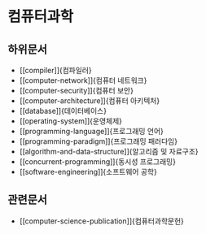 # 컴퓨터과학

## 하위문서

- [[compiler]]{컴파일러}
- [[computer-network]]{컴퓨터 네트워크}
- [[computer-security]]{컴퓨터 보안}
- [[computer-architecture]]{컴퓨터 아키텍처}
- [[database]]{데이터베이스}
- [[operating-system]]{운영체제}
- [[programming-language]]{프로그래밍 언어}
- [[programming-paradigm]]{프로그래밍 패러다임}
- [[algorithm-and-data-structure]]{알고리즘 및 자료구조}
- [[concurrent-programming]]{동시성 프로그래밍}
- [[software-engineering]]{소프트웨어 공학}

## 관련문서

- [[computer-science-publication]]{컴퓨터과학문헌}


